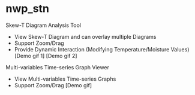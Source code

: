# nwp_stn
Skew-T Diagram Analysis Tool 
- View Skew-T Diagram and can overlay multiple Diagrams
- Support Zoom/Drag
- Provide Dynamic Interaction (Modifying Temperature/Moisture Values)
[Demo gif 1]
[Demo gif 2]

Multi-variables Time-series Graph Viewer
- View Multi-variables Time-series Graphs
- Support Zoom/Drag
[Demo gif]
